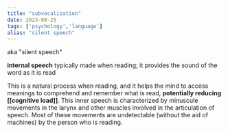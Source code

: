```yaml
---
title: "subvocalization"
date: 2023-08-25
tags: ['psychology','language']
alias: "silent speech"
---
```


aka "silent speech"

**internal speech** typically made when reading; 
it provides the sound of the word as it is read

This is a natural process when reading, and it helps the mind to access meanings to comprehend and remember what is read, **potentially reducing [[cognitive load]]**. This inner speech is characterized by minuscule movements in the larynx and other muscles involved in the articulation of speech. Most of these movements are undetectable (without the aid of machines) by the person who is reading.

